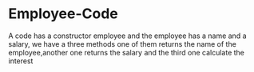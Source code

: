 # Employee-Code
A code has a constructor employee and the employee has a name and a salary, we have a three methods one of them returns the name of the employee,another one returns the salary and the third one calculate the interest 
